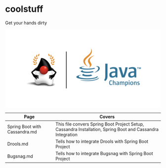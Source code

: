 # coolstuff
Get your hands dirty

![GitHub Logo](/images/java_images.png)


Page | Covers
--------------------------------------- | ----------------------------------------------------------------------------------------------------------
Spring Boot with Cassandra.md           | This file convers Spring Boot Project Setup, Cassandra Installation, Spring Boot and Cassandra Integration
Drools.md                               | Tells how to integrate Drools with Spring Boot Project
Bugsnag.md                              | Tells how to integrate Bugsnag with Spring Boot Project 

